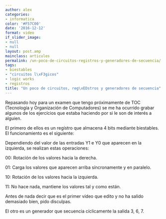 ```yaml
---
author: alex
categories:
- informatica
color: '#F57C00'
date: '2016-12-12'
format: video
if_slider_image:
- null
- null
layout: post.amp
mainclass: articulos
permalink: /un-poco-de-circuitos-registros-y-generadores-de-secuencia/
tags:
- biestables
- "circuitos l\xF3gicos"
- logic works
- registros
title: "Un poco de circuitos, reg\xEDstros y generadores de secuencia"
---
```


Repasando hoy para un examen que tengo próximamente de TOC (Tecnología y Organización de Computadores) se me ha ocurrido grabar algunos de los ejercícios que estaba haciendo por si le son de interés a alguien.

El primero de ellos es un regístro que almacena 4 bits mediante biestables. El funcionamiento es el siguiente:

Dependiendo del valor de las entradas Y1 e Y0 que aparecen en la izquierda, se realizan estas operaciones:

<p >
  00: Rotación de los valores hacia la derecha.
</p>
<p >
  01: Carga los valores que aparecen arriba síncronamente y en paralelo.
</p>
<p >
  10: Rotación de los valores hacia la izquierda.
</p>
<p >
  11: No hace nada, mantiene los valores tal y como están.
</p>

Antes de nada decir que es el primer vídeo que edito y no ha salido demasiado bien, pido disculpas.

<span class="embed-youtube" ></span>

El otro es un generador que secuencia cíclicamente la salida 3, 6, 7.

<span class="embed-youtube" ></span>
